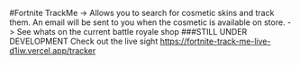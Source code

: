 #Fortnite TrackMe
-> Allows you to search for cosmetic skins and track them. An email will be sent to you when the cosmetic is available on store.
-> See whats on the current battle royale shop
###STILL UNDER DEVELOPMENT
Check out the live sight
https://fortnite-track-me-live-d1iw.vercel.app/tracker
